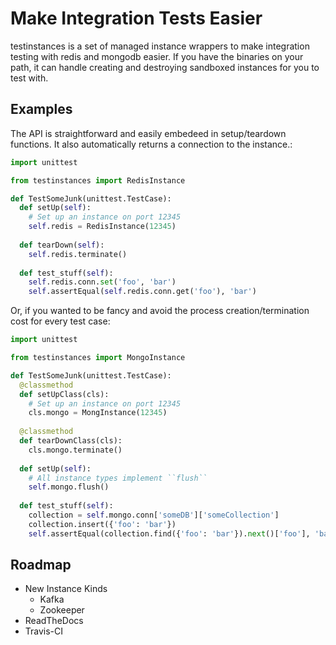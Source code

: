 Make Integration Tests Easier
=============================

testinstances is a set of managed instance wrappers to make integration testing with redis and mongodb easier. If you
have the binaries on your path, it can handle creating and destroying sandboxed instances for you to test with.

Examples
--------

The API is straightforward and easily embedeed in setup/teardown functions. It also automatically returns a connection
to the instance.:

```python
import unittest

from testinstances import RedisInstance

def TestSomeJunk(unittest.TestCase):
  def setUp(self):
    # Set up an instance on port 12345
    self.redis = RedisInstance(12345)
    
  def tearDown(self):
    self.redis.terminate()
    
  def test_stuff(self):
    self.redis.conn.set('foo', 'bar')
    self.assertEqual(self.redis.conn.get('foo'), 'bar')
```

Or, if you wanted to be fancy and avoid the process creation/termination cost for every test case:

```python
import unittest

from testinstances import MongoInstance

def TestSomeJunk(unittest.TestCase):
  @classmethod
  def setUpClass(cls):
    # Set up an instance on port 12345
    cls.mongo = MongInstance(12345)
    
  @classmethod
  def tearDownClass(cls):
    cls.mongo.terminate()
    
  def setUp(self):
    # All instance types implement ``flush``
    self.mongo.flush()
    
  def test_stuff(self):
    collection = self.mongo.conn['someDB']['someCollection']
    collection.insert({'foo': 'bar'})
    self.assertEqual(collection.find({'foo': 'bar'}).next()['foo'], 'bar')
```

Roadmap
-------

* New Instance Kinds
  * Kafka
  * Zookeeper
* ReadTheDocs
* Travis-CI
